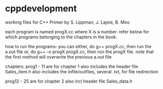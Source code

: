 cppdevelopment
==============

working files for C++ Primer by S. Lippman, J. Lajoie, B. Moo

each program is named progX.cc where X is a number. refer below
for which programs belonging to the chapters in the book.

how to run the programs:
you can either, do g++ progX.cc, then run the a.out file 
or, do g++ -o progX progX.cc, then run the progX file. note 
that the first method will overwrite the previous a.out file

chapters:
prog1 - 11 are for chapter 1
also includes the header file Sales_item.h
also includes the infile/outfiles, several .txt, for file redirection

prog12 - 25 are for chapter 2
also incl header file Sales_data.h